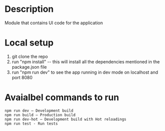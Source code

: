 # Description
Module that contains UI code for the application 

# Local setup

1. git clone the repo
2. run "npm install" -- this will install all the dependencies mentioned in the package.json file
3. run "npm run dev" to see the app running in dev mode on localhost and port 8080

# Avaialbel commands to run

    npm run dev — Development build
    npm run build — Production build
    npm run dev-hot — Development build with Hot reloadings
    npm run test - Run tests
